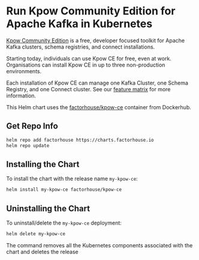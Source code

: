 # Run Kpow Community Edition for Apache Kafka in Kubernetes

[Kpow Community Edition](https://kpow.io) is a free, developer focused toolkit for Apache Kafka clusters, schema
registries, and connect installations.

Starting today, individuals can use Kpow CE for free, even at work. Organisations can install Kpow CE in up to three
non-production environments.

Each installation of Kpow CE can manage one Kafka Cluster, one Schema Registry, and one Connect cluster. See
our [feature matrix](https://factorhouse.io/blog/articles/kpow-community-edition/) for more information.

This Helm chart uses the [factorhouse/kpow-ce](https://hub.docker.com/r/factorhouse/kpow-ce) container from Dockerhub.

## Get Repo Info

```bash 
helm repo add factorhouse https://charts.factorhouse.io
helm repo update
```

## Installing the Chart

To install the chart with the release name `my-kpow-ce`:

```bash 
helm install my-kpow-ce factorhouse/kpow-ce
```

## Uninstalling the Chart

To uninstall/delete the `my-kpow-ce` deployment:

```bash 
helm delete my-kpow-ce
```

The command removes all the Kubernetes components associated with the chart and deletes the release
